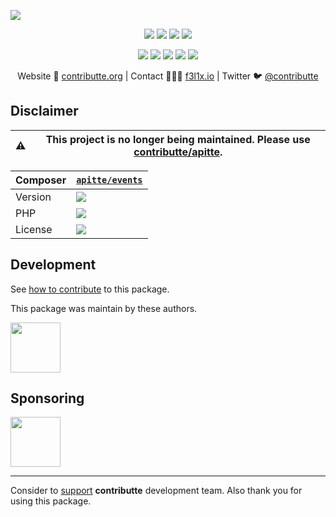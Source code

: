 ![](https://heatbadger.now.sh/github/readme/contributte/apitte-events/?deprecated=1)

<p align=center>
    <a href="https://github.com/apitte/events/actions"><img src="https://badgen.net/github/checks/apitte/events"></a>
    <a href="https://coveralls.io/r/apitte/events"><img src="https://badgen.net/coveralls/c/github/apitte/events"></a>
    <a href="https://packagist.org/packages/apitte/events"><img src="https://badgen.net/packagist/dm/apitte/events"></a>
    <a href="https://packagist.org/packages/apitte/events"><img src="https://badgen.net/packagist/v/apitte/events"></a>
</p>
<p align=center>
    <a href="https://packagist.org/packages/apitte/events"><img src="https://badgen.net/packagist/php/apitte/events"></a>
    <a href="https://github.com/apitte/events"><img src="https://badgen.net/github/license/apitte/events"></a>
    <a href="https://bit.ly/ctteg"><img src="https://badgen.net/badge/support/gitter/cyan"></a>
    <a href="https://bit.ly/cttfo"><img src="https://badgen.net/badge/support/forum/yellow"></a>
    <a href="https://contributte.org/partners.html"><img src="https://badgen.net/badge/sponsor/donations/F96854"></a>
</p>

<p align=center>
    Website 🚀 <a href="https://contributte.org">contributte.org</a> | Contact 👨🏻‍💻 <a href="https://f3l1x.io">f3l1x.io</a> | Twitter 🐦 <a href="https://twitter.com/contributte">@contributte</a>
</p>

## Disclaimer

| :warning: | This project is no longer being maintained. Please use [contributte/apitte](https://github.com/contributte/apitte).
|---|---|

| Composer | [`apitte/events`](https://packagist.org/packages/apitte/events) |
|---| --- |
| Version | ![](https://badgen.net/packagist/v/apitte/events) |
| PHP | ![](https://badgen.net/packagist/php/apitte/events) |
| License | ![](https://badgen.net/github/license/apitte/events) |

## Development

See [how to contribute](https://contributte.org/contributing.html) to this package.

This package was maintain by these authors.

<a href="https://github.com/f3l1x">
  <img width="80" height="80" src="https://avatars2.githubusercontent.com/u/538058?v=3&s=80">
</a>

## Sponsoring

<a href="https://github.com/tlapnet">
  <img width="80" height="80" src="https://avatars1.githubusercontent.com/u/22914186?s=80&v=4">
</a>

-----

Consider to [support](https://contributte.org/partners.html) **contributte** development team.
Also thank you for using this package.
